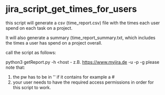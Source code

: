 # jira_script_get_times_for_users

this script will generate a csv (time_report.csv) file with the times each user spend on each task on a project.

It will also generate a summary (time_report_summary.txt, which includes the times a user has spend on a project overall.


call the script as follows:


python3 getReport.py -h <host - z.B. https://www.myjira.de -u <username of your jira user> -p <password of your jira user> -g <project used>
please note that: 

1. the pw has to be in '' if it contains for example a #
2. your user needs to have the required access permissions in order for this script to work.